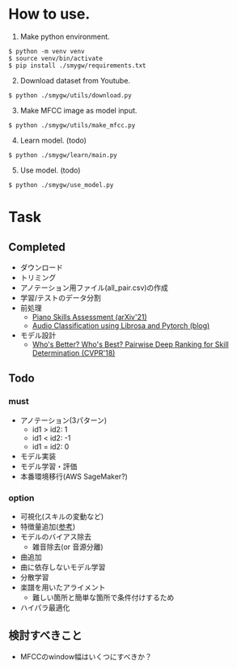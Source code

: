 # How to use.
1. Make python environment.
```
$ python -m venv venv
$ source venv/bin/activate
$ pip install ./smygw/requirements.txt
```
2. Download dataset from Youtube.
```
$ python ./smygw/utils/download.py
```
3. Make MFCC image as model input.
```
$ python ./smygw/utils/make_mfcc.py
```
4. Learn model. (todo)
```
$ python ./smygw/learn/main.py
```
5. Use model. (todo)
```
$ python ./smygw/use_model.py
```

# Task
## Completed
- ダウンロード
- トリミング
- アノテーション用ファイル(all_pair.csv)の作成
- 学習/テストのデータ分割
- 前処理
    - [Piano Skills Assessment (arXiv'21)](https://arxiv.org/abs/2101.04884)
    - [Audio Classification using Librosa and Pytorch (blog)](https://medium.com/@hasithsura/audio-classification-d37a82d6715)
- モデル設計
    - [Who's Better? Who's Best? Pairwise Deep Ranking for Skill Determination (CVPR'18)](https://arxiv.org/abs/1703.09913)

## Todo
### must
- アノテーション(3パターン)
    - id1 > id2: 1
    - id1 < id2: -1
    - id1 = id2: 0
- モデル実装
- モデル学習・評価
- 本番環境移行(AWS SageMaker?)
### option
- 可視化(スキルの変動など)
- 特徴量追加([参考](https://qiita.com/__Attsun__/items/e033d689c336315435b3))
- モデルのバイアス除去
    - 雑音除去(or 音源分離)
- 曲追加
- 曲に依存しないモデル学習
- 分散学習
- 楽譜を用いたアライメント
    - 難しい箇所と簡単な箇所で条件付けするため
- ハイパラ最適化

## 検討すべきこと
- MFCCのwindow幅はいくつにすべきか？
